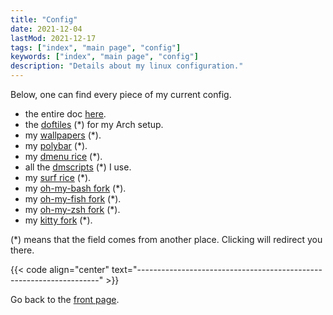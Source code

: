 ```yaml
---
title: "Config"
date: 2021-12-04
lastMod: 2021-12-17
tags: ["index", "main page", "config"]
keywords: ["index", "main page", "config"]
description: "Details about my linux configuration."
---
```


Below, one can find every piece of my current config.

- the entire doc [here](/public/doc/config).
- the [doftiles](https://github.com/a2n-s/dotfiles) (\*) for my Arch setup.
- my [wallpapers](https://github.com/a2n-s/wallpapers) (\*).
- my [polybar](https://github.com/a2n-s/polybar-themes) (\*).
- my [dmenu rice](https://github.com/a2n-s/dmenu) (\*).
- all the [dmscripts](https://github.com/a2n-s/dmscripts) (\*) I use.
- my [surf rice](https://github.com/a2n-s/surf) (\*).
- my [oh-my-bash fork](https://github.com/a2n-s/oh-my-bash) (\*).
- my [oh-my-fish fork](https://github.com/a2n-s/oh-my-fish) (\*).
- my [oh-my-zsh fork](https://github.com/a2n-s/ohmyzsh) (\*).
- my [kitty fork](https://github.com/a2n-s/kitty) (\*).

(\*) means that the field comes from another place. Clicking will redirect you there.

{{< code align="center" text="--------------------------------------------------------------------" >}}

Go back to the [front page](/public).  
